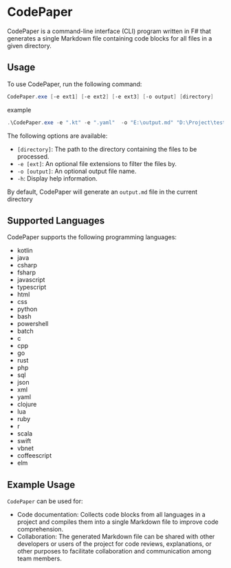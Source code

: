 # CodePaper
CodePaper is a command-line interface (CLI) program written in F# that generates a single Markdown file containing code blocks for all files in a given directory.

## Usage

To use CodePaper, run the following command:

```ps1
CodePaper.exe [-e ext1] [-e ext2] [-e ext3] [-o output] [directory]
```

example
```ps1
.\CodePaper.exe -e ".kt" -e ".yaml"  -o "E:\output.md" "D:\Project\test\src\main"
```

The following options are available:

- `[directory]`: The path to the directory containing the files to be processed.
- `-e [ext]`: An optional file extensions to filter the files by.
- `-o [output]`: An optional output file name.
- `-h`: Display help information.

By default, CodePaper will generate an `output.md` file in the current directory

## Supported Languages

CodePaper supports the following programming languages:

- kotlin
- java
- csharp
- fsharp
- javascript
- typescript
- html
- css
- python
- bash
- powershell
- batch
- c
- cpp
- go
- rust
- php
- sql
- json
- xml
- yaml
- clojure
- lua
- ruby
- r
- scala
- swift
- vbnet
- coffeescript
- elm


## Example Usage
`CodePaper` can be used for:

- Code documentation: Collects code blocks from all languages in a project and compiles them into a single Markdown file to improve code comprehension.
- Collaboration: The generated Markdown file can be shared with other developers or users of the project for code reviews, explanations, or other purposes to facilitate collaboration and communication among team members.
